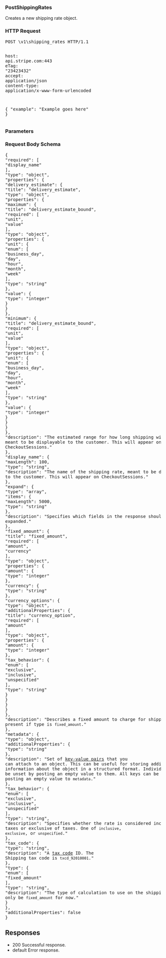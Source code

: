 <!DOCTYPE html><html><head><title></title><link rel="stylesheet" href="../OpenApi.css"/><meta charset="utf-8"/><meta name="viewport" content="width=device-width, initial-scale=1"/></head><body><article><section  class="requestOverview"><h1  class="requestSummary">PostShippingRates</h1><p  class="requestDescription"><p>Creates a new shipping rate object.</p></p></section><section  class="http"><h3>HTTP Request</h3><pre  class="httpExample"><span  class="requestLine">POST</span> <span  class="httpTarget">\v1\shipping_rates</span> <span  class="httpVersion">HTTP/1.1</span>
<span  class="headerLine">host</span>: <span  class="headerValue">api.stripe.com:443</span>
<span  class="headerLine">eTag</span>: <span  class="headerValue">"23423432"</span>
<span  class="headerLine">accept</span>: <span  class="headerValue">application/json</span>
<span  class="headerLine">content-type</span>: <span  class="headerValue">application/x-www-form-urlencoded</span>

{ &quot;example&quot;: &quot;Example goes here&quot; }</pre></section><dl  class="parameters"><h3>Parameters</h3></dl><section  class="requestContent"><h3>Request Body Schema</h3><pre  class="schema">{&#xA;  &quot;required&quot;: [&#xA;    &quot;display_name&quot;&#xA;  ],&#xA;  &quot;type&quot;: &quot;object&quot;,&#xA;  &quot;properties&quot;: {&#xA;    &quot;delivery_estimate&quot;: {&#xA;      &quot;title&quot;: &quot;delivery_estimate&quot;,&#xA;      &quot;type&quot;: &quot;object&quot;,&#xA;      &quot;properties&quot;: {&#xA;        &quot;maximum&quot;: {&#xA;          &quot;title&quot;: &quot;delivery_estimate_bound&quot;,&#xA;          &quot;required&quot;: [&#xA;            &quot;unit&quot;,&#xA;            &quot;value&quot;&#xA;          ],&#xA;          &quot;type&quot;: &quot;object&quot;,&#xA;          &quot;properties&quot;: {&#xA;            &quot;unit&quot;: {&#xA;              &quot;enum&quot;: [&#xA;                &quot;business_day&quot;,&#xA;                &quot;day&quot;,&#xA;                &quot;hour&quot;,&#xA;                &quot;month&quot;,&#xA;                &quot;week&quot;&#xA;              ],&#xA;              &quot;type&quot;: &quot;string&quot;&#xA;            },&#xA;            &quot;value&quot;: {&#xA;              &quot;type&quot;: &quot;integer&quot;&#xA;            }&#xA;          }&#xA;        },&#xA;        &quot;minimum&quot;: {&#xA;          &quot;title&quot;: &quot;delivery_estimate_bound&quot;,&#xA;          &quot;required&quot;: [&#xA;            &quot;unit&quot;,&#xA;            &quot;value&quot;&#xA;          ],&#xA;          &quot;type&quot;: &quot;object&quot;,&#xA;          &quot;properties&quot;: {&#xA;            &quot;unit&quot;: {&#xA;              &quot;enum&quot;: [&#xA;                &quot;business_day&quot;,&#xA;                &quot;day&quot;,&#xA;                &quot;hour&quot;,&#xA;                &quot;month&quot;,&#xA;                &quot;week&quot;&#xA;              ],&#xA;              &quot;type&quot;: &quot;string&quot;&#xA;            },&#xA;            &quot;value&quot;: {&#xA;              &quot;type&quot;: &quot;integer&quot;&#xA;            }&#xA;          }&#xA;        }&#xA;      },&#xA;      &quot;description&quot;: &quot;The estimated range for how long shipping will take, meant to be displayable to the customer. This will appear on CheckoutSessions.&quot;&#xA;    },&#xA;    &quot;display_name&quot;: {&#xA;      &quot;maxLength&quot;: 100,&#xA;      &quot;type&quot;: &quot;string&quot;,&#xA;      &quot;description&quot;: &quot;The name of the shipping rate, meant to be displayable to the customer. This will appear on CheckoutSessions.&quot;&#xA;    },&#xA;    &quot;expand&quot;: {&#xA;      &quot;type&quot;: &quot;array&quot;,&#xA;      &quot;items&quot;: {&#xA;        &quot;maxLength&quot;: 5000,&#xA;        &quot;type&quot;: &quot;string&quot;&#xA;      },&#xA;      &quot;description&quot;: &quot;Specifies which fields in the response should be expanded.&quot;&#xA;    },&#xA;    &quot;fixed_amount&quot;: {&#xA;      &quot;title&quot;: &quot;fixed_amount&quot;,&#xA;      &quot;required&quot;: [&#xA;        &quot;amount&quot;,&#xA;        &quot;currency&quot;&#xA;      ],&#xA;      &quot;type&quot;: &quot;object&quot;,&#xA;      &quot;properties&quot;: {&#xA;        &quot;amount&quot;: {&#xA;          &quot;type&quot;: &quot;integer&quot;&#xA;        },&#xA;        &quot;currency&quot;: {&#xA;          &quot;type&quot;: &quot;string&quot;&#xA;        },&#xA;        &quot;currency_options&quot;: {&#xA;          &quot;type&quot;: &quot;object&quot;,&#xA;          &quot;additionalProperties&quot;: {&#xA;            &quot;title&quot;: &quot;currency_option&quot;,&#xA;            &quot;required&quot;: [&#xA;              &quot;amount&quot;&#xA;            ],&#xA;            &quot;type&quot;: &quot;object&quot;,&#xA;            &quot;properties&quot;: {&#xA;              &quot;amount&quot;: {&#xA;                &quot;type&quot;: &quot;integer&quot;&#xA;              },&#xA;              &quot;tax_behavior&quot;: {&#xA;                &quot;enum&quot;: [&#xA;                  &quot;exclusive&quot;,&#xA;                  &quot;inclusive&quot;,&#xA;                  &quot;unspecified&quot;&#xA;                ],&#xA;                &quot;type&quot;: &quot;string&quot;&#xA;              }&#xA;            }&#xA;          }&#xA;        }&#xA;      },&#xA;      &quot;description&quot;: &quot;Describes a fixed amount to charge for shipping. Must be present if type is `fixed_amount`.&quot;&#xA;    },&#xA;    &quot;metadata&quot;: {&#xA;      &quot;type&quot;: &quot;object&quot;,&#xA;      &quot;additionalProperties&quot;: {&#xA;        &quot;type&quot;: &quot;string&quot;&#xA;      },&#xA;      &quot;description&quot;: &quot;Set of [key-value pairs](https://stripe.com/docs/api/metadata) that you can attach to an object. This can be useful for storing additional information about the object in a structured format. Individual keys can be unset by posting an empty value to them. All keys can be unset by posting an empty value to `metadata`.&quot;&#xA;    },&#xA;    &quot;tax_behavior&quot;: {&#xA;      &quot;enum&quot;: [&#xA;        &quot;exclusive&quot;,&#xA;        &quot;inclusive&quot;,&#xA;        &quot;unspecified&quot;&#xA;      ],&#xA;      &quot;type&quot;: &quot;string&quot;,&#xA;      &quot;description&quot;: &quot;Specifies whether the rate is considered inclusive of taxes or exclusive of taxes. One of `inclusive`, `exclusive`, or `unspecified`.&quot;&#xA;    },&#xA;    &quot;tax_code&quot;: {&#xA;      &quot;type&quot;: &quot;string&quot;,&#xA;      &quot;description&quot;: &quot;A [tax code](https://stripe.com/docs/tax/tax-categories) ID. The Shipping tax code is `txcd_92010001`.&quot;&#xA;    },&#xA;    &quot;type&quot;: {&#xA;      &quot;enum&quot;: [&#xA;        &quot;fixed_amount&quot;&#xA;      ],&#xA;      &quot;type&quot;: &quot;string&quot;,&#xA;      &quot;description&quot;: &quot;The type of calculation to use on the shipping rate. Can only be `fixed_amount` for now.&quot;&#xA;    }&#xA;  },&#xA;  &quot;additionalProperties&quot;: false&#xA;}</pre></section><section  class="responses"><h2>Responses</h2><ul  class="responses"><li  class="response"><span  class="statusLine">200</span> <span  class="statusDescription">Successful response.</span></li><li  class="response"><span  class="statusLine">default</span> <span  class="statusDescription">Error response.</span></li></ul></section></article></body></html>